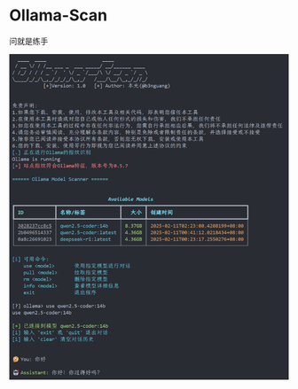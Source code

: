 # Ollama-Scan

问就是练手

![d8acb77b6d4e10e433903bcf6da9947](assets/d8acb77b6d4e10e433903bcf6da9947.png)